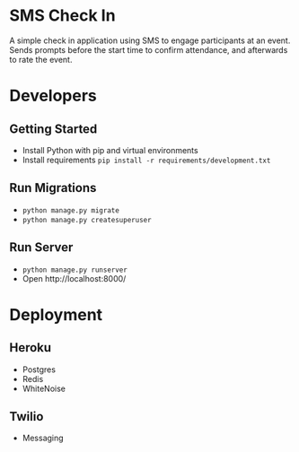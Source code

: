 # SMS Check In

A simple check in application using SMS to engage participants at an event. Sends prompts before the start time to confirm attendance, and afterwards to rate the event.

# Developers

## Getting Started
- Install Python with pip and virtual environments
- Install requirements `pip install -r requirements/development.txt`

## Run Migrations
- `python manage.py migrate`
- `python manage.py createsuperuser`

## Run Server
- `python manage.py runserver`
- Open http://localhost:8000/

# Deployment

## Heroku
- Postgres
- Redis
- WhiteNoise

## Twilio
- Messaging